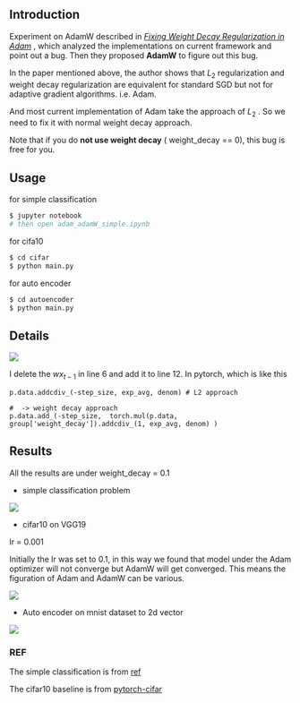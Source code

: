 ## Introduction

Experiment on AdamW described in [*Fixing Weight Decay Regularization in Adam*](https://arxiv.org/abs/1711.05101) , which analyzed the implementations on current framework and point out a bug. Then they proposed **AdamW** to figure out this bug. 

In the paper mentioned above, the author shows that $L_2$ regularization and weight decay regularization are equivalent for standard SGD but not for adaptive gradient algorithms. i.e. Adam.

And most current implementation of Adam take the approach of $L_2$ . So we need to fix it with normal weight decay approach.

Note that if you do **not use weight decay** ( weight_decay == 0), this bug is free for you.



## Usage

for simple classification

```bash
$ jupyter notebook
# then open adam_adamW_simple.ipynb
```

for cifa10

```bash
$ cd cifar
$ python main.py
```

for auto encoder

```bash
$ cd autoencoder
$ python main.py
```



## Details

![](figs/AdamW_pseudo.jpg)

I delete the $w x_{t-1}$ in line 6 and add it to line 12. In pytorch, which is like this

```
p.data.addcdiv_(-step_size, exp_avg, denom) # L2 approach

#  -> weight decay approach
p.data.add_(-step_size,  torch.mul(p.data, group['weight_decay']).addcdiv_(1, exp_avg, denom) )
```





## Results

All the results are under weight_decay = 0.1

- simple classification problem

![](figs/simple.png)

- cifar10 on VGG19

lr = 0.001

Initially the lr was set to 0.1, in this way we found that model under the Adam optimizer will not converge but AdamW will get converged. This means the figuration of Adam and AdamW can be various.

![](figs/cifar.jpg)

- Auto encoder on mnist dataset to 2d vector

![](figs/autoencoder.jpg)



### REF

The simple classification is from [ref](https://morvanzhou.github.io/tutorials/machine-learning/torch/3-06-optimizer/)

The cifar10 baseline is from  [pytorch-cifar]( https://github.com/kuangliu/pytorch-cifar)
